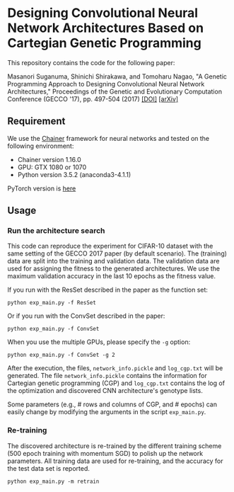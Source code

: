 # Designing Convolutional Neural Network Architectures Based on Cartegian Genetic Programming

This repository contains the code for the following paper:

Masanori Suganuma, Shinichi Shirakawa, and Tomoharu Nagao, "A Genetic Programming Approach to Designing Convolutional Neural Network Architectures," 
Proceedings of the Genetic and Evolutionary Computation Conference (GECCO '17), pp. 497-504 (2017) [[DOI]](https://doi.org/10.1145/3071178.3071229) [[arXiv]](https://arxiv.org/abs/1704.00764)

## Requirement
We use the [Chainer](https://chainer.org/) framework for neural networks and tested on the following environment:

* Chainer version 1.16.0
* GPU: GTX 1080 or 1070
* Python version 3.5.2 (anaconda3-4.1.1)

PyTorch version is [here](https://github.com/sg-nm/cgp-cnn-PyTorch)

## Usage

### Run the architecture search
This code can reproduce the experiment for CIFAR-10 dataset with the same setting of the GECCO 2017 paper (by default scenario). The (training) data are split into the training and validation data. The validation data are used for assigning the fitness to the generated architectures. We use the maximum validation accuracy in the last 10 epochs as the fitness value.

If you run with the ResSet described in the paper as the function set:

```shell
python exp_main.py -f ResSet
```

Or if you run with the ConvSet described in the paper:

```shell
python exp_main.py -f ConvSet
```

When you use the multiple GPUs, please specify the `-g` option:

```shell
python exp_main.py -f ConvSet -g 2
```

After the execution, the files, `network_info.pickle` and `log_cgp.txt` will be generated. The file `network_info.pickle` contains the information for Cartegian genetic programming (CGP) and `log_cgp.txt` contains the log of the optimization and discovered CNN architecture's genotype lists.

Some parameters (e.g., # rows and columns of CGP, and # epochs) can easily change by modifying the arguments in the script `exp_main.py`.

### Re-training

The discovered architecture is re-trained by the different training scheme (500 epoch training with momentum SGD) to polish up the network parameters. All training data are used for re-training, and the accuracy for the test data set is reported.

```shell
python exp_main.py -m retrain
```
